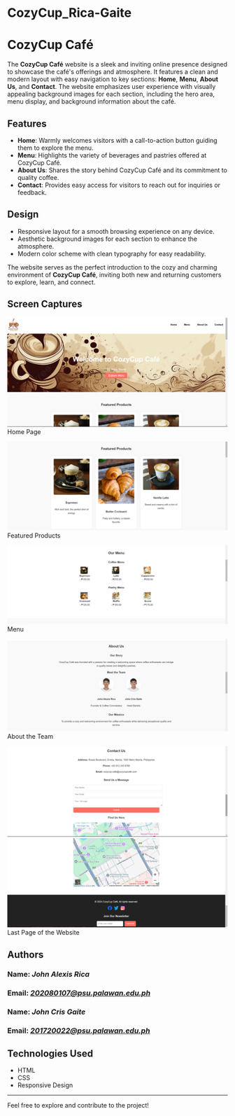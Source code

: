# CozyCup_Rica-Gaite

# CozyCup Café

The **CozyCup Café** website is a sleek and inviting online presence designed to showcase the café's offerings and atmosphere. It features a clean and modern layout with easy navigation to key sections: **Home**, **Menu**, **About Us**, and **Contact**. The website emphasizes user experience with visually appealing background images for each section, including the hero area, menu display, and background information about the café.

## Features

- **Home**: Warmly welcomes visitors with a call-to-action button guiding them to explore the menu.
- **Menu**: Highlights the variety of beverages and pastries offered at CozyCup Café.
- **About Us**: Shares the story behind CozyCup Café and its commitment to quality coffee.
- **Contact**: Provides easy access for visitors to reach out for inquiries or feedback.

## Design

- Responsive layout for a smooth browsing experience on any device.
- Aesthetic background images for each section to enhance the atmosphere.
- Modern color scheme with clean typography for easy readability.

The website serves as the perfect introduction to the cozy and charming environment of **CozyCup Café**, inviting both new and returning customers to explore, learn, and connect.

## Screen Captures
![Image 1](img/page1.png)
Home Page

![Image 2](img/page2.png)
Featured Products

![Image 3](img/page3.png)
Menu

![Image 4](img/page4.png)
About the Team

![Image 5](img/page5.png)
![Image 6](img/page6.png)
Last Page of the Website
## Authors
### Name: *John Alexis Rica*  
### Email: *202080107@psu.palawan.edu.ph*  
### Name: *John Cris Gaite*
### Email: *201720022@psu.palawan.edu.ph*

## Technologies Used

- HTML
- CSS
- Responsive Design

---

Feel free to explore and contribute to the project!

